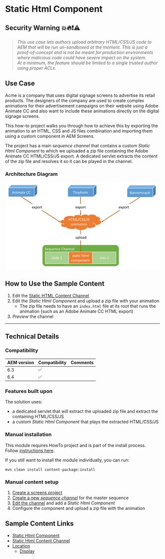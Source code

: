 Static Html Component
======================

Security Warning :boom::fire::exclamation::warning:
------------------------------------------------------------------------
>_This use case lets authors upload arbitrary HTML/CSS/JS code to AEM that will be run un-sandboxed at the moment. This is just a proof-of-concept and is not be meant for production environments where malicious code could have severe impact on the system.  
At a minimum, the feature should be limited to a single trusted author using proper ACLs._

Use Case
--------

Acme is a company that uses digital signage screens to advertise its retail products. The designers of the company are used to create complex animations for their advertisement campaigns on their website using Adobe Animate CC and also want to include these animations directly on the digital signage screens.

This how-to project walks you through how to achieve this by exporting the animation to an HTML, CSS and JS files combination and importing them using a custom component in AEM Screens.

The project has a main _sequence channel_ that contains a custom _Static Html Component_ to which we uploaded a zip file containing the Adobe Animate CC HTML/CSS/JS export. A dedicated servlet extracts the content of the zip file and resolves it so it can be played in the channel.

### Architecture Diagram

![Static HTML Component Architecture Diagram](diagram.png)

How to Use the Sample Content
-----------------------------

1. Edit the [Static HTML Content Channel](http://localhost:4502/editor.html/content/screens/screens-howto/channels/import-static-html-content/channel.html)
0. Edit the _Static Html Component_ and upload a zip file with your animation
    - The zip file needs to have an `index.html` file at its root that runs the animation (such as an Adobe Animate CC HTML export)
0. _Preview_ the channel

---

Technical Details
-----------------

### Compatibility

AEM version|Compatibility     |Comments
-----------|------------------|--------
6.3        |:white_check_mark:|
6.4        |:white_check_mark:|

### Features built upon

The solution uses:
- a dedicated servlet that will extract the uploaded zip file and extract the containing HTML/CSS/JS
- a custom _Static Html Component_ that plays the extracted HTML/CSS/JS

### Manual installation

This module requires HowTo project and is part of the install process. Follow [instructions here](../../README.md).

If you still want to install the module individually, you can run:

```
mvn clean install content-package:install
```

### Manual content setup

1. [Create a screens project](https://helpx.adobe.com/experience-manager/6-4/sites/authoring/using/creating-a-screens-project.html)
0. [Create a new _sequence channel_](https://helpx.adobe.com/experience-manager/6-4/sites/authoring/using/managing-channels.html#CreatingaNewChannel) for the master sequence
0. [Edit the channel](https://helpx.adobe.com/experience-manager/6-4/sites/authoring/using/managing-channels.html#WorkingwithChannels) and add a _Static Html Component_
0. Configure the component and upload a zip file with the animation


Sample Content Links
--------------------

+ [Static Html Component](http://localhost:4502/crx/de/index.jsp#/apps/screens-howto/components/screens/content/staticcontent)
+ [Static Html Content Channel](http://localhost:4502/screens.html/content/screens/screens-howto/channels/import-static-html-content/channel)
+ [Location](http://localhost:4502/screens.html/content/screens/screens-howto/locations/import-static-html-content)
    + [Display](http://localhost:4502/screens.html/content/screens/screens-howto/locations/import-static-html-content/import-static-html-content/display)

